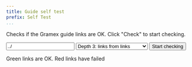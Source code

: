 ```yaml
---
title: Guide self test
prefix: Self Test
...
```


<style>
  .content a, .content a:visited { color: #444; }
  .content .ok, .content .ok:visited { color: #28a745; }
  .content .fail, .content .fail:visited { color: #dc3545; }
  .content .fail span { color: #000; }
</style>

Checks if the Gramex guide links are OK. Click "Check" to start checking.

<form>
  <input id="url" value="../" placeholder="URL to start checking from">
  <select id="depth">
    <option value="1">Depth 1: Check just the page</option>
    <option value="2">Depth 2: Check page links</option>
    <option value="3" selected>Depth 3: links from links</option>
  </select>
  <button type="submit">Start checking</button>
</form>

<span class="ok">Green links are OK</span>.
<span class="fail">Red links have failed</span>

<ul class="linkcheck"></ul>

<script src="linkcheck.js?v=1"></script>
<script>
  $('form').on('submit', function(e) {
    e.preventDefault()
    console.log($('#url').val(), +$('#depth').val())
    $('.linkcheck').linkcheck($('#url').val(), +$('#depth').val())
  })
</script>
